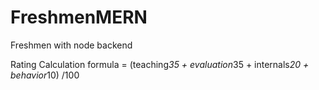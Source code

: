 # FreshmenMERN
Freshmen with node backend

Rating Calculation formula = (teaching*35 + evaluation*35 + internals*20 + behavior*10) /100

